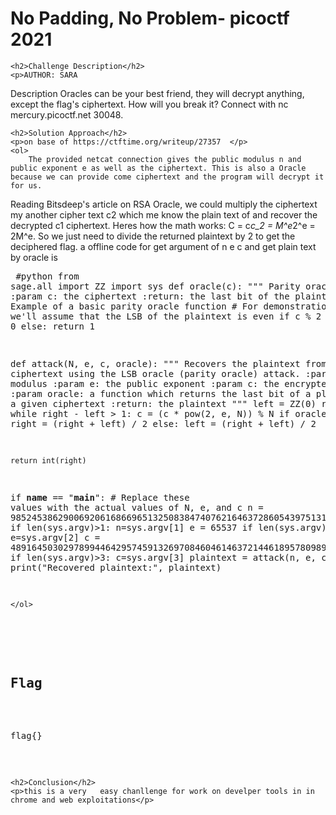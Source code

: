 
<!DOCTYPE html>
<html>

<body>
    <h1>No Padding, No Problem- picoctf 2021</h1>

    <h2>Challenge Description</h2>
    <p>AUTHOR: SARA

Description
Oracles can be your best friend, they will decrypt anything, except the flag's ciphertext. How will you break it? Connect with nc mercury.picoctf.net 30048.
</p>
 
    <h2>Solution Approach</h2>
    <p>on base of https://ctftime.org/writeup/27357  </p>
    <ol>
        The provided netcat connection gives the public modulus n and public exponent e as well as the ciphertext. This is also a Oracle because we can provide come ciphertext and the program will decrypt it for us.
Reading Bitsdeep's article on RSA Oracle, we could multiply the ciphertext my another cipher text c2 which me know the plain text of and recover the decrypted c1 ciphertext. Heres how the math works: C = c*c_2 = M^e*2^e = 2M^e. So we just need to divide the returned plaintext by 2 to get the deciphered flag.
a offline code for get argument of n e c and get plain text by oracle is 
    <pre>
#python
from sage.all import ZZ
import sys
def oracle(c):
    """
    Parity oracle function.
    :param c: the ciphertext
    :return: the last bit of the plaintext
    """
    # Example of a basic parity oracle function
    # For demonstration purposes, we'll assume that the LSB of the plaintext is even
    if c % 2 == 0:
        return 0
    else:
        return 1

def attack(N, e, c, oracle):
    """
    Recovers the plaintext from the ciphertext using the LSB oracle (parity oracle) attack.
    :param N: the modulus
    :param e: the public exponent
    :param c: the encrypted message
    :param oracle: a function which returns the last bit of a plaintext for a given ciphertext
    :return: the plaintext
    """
    left = ZZ(0)
    right = ZZ(N)
    while right - left > 1:
        c = (c * pow(2, e, N)) % N
        if oracle(c) == 0:
            right = (right + left) / 2
        else:
            left = (right + left) / 2

    return int(right)

if __name__ == "__main__":
    # Replace these values with the actual values of N, e, and c
    n = 98524538629006920616866965132508384740762164637286054397513191511896967408143387757541544190507265202059306443031292035065714317238341724495034701641903571428795565294055761442024589901825231845904391209607913732358002320345219099874637281965297127466426574938796920221240984800693094926335824061103985537053
    if len(sys.argv)>1:
              n=sys.argv[1]
    e = 65537
    if len(sys.argv)>2:
              e=sys.argv[2] 
    c = 4891645030297899446429574591326970846046146372144618957809891858829368498078724649071669657458090635019167066205906480552401333302465888983738830944954303109671704749593828302042731270232456812684780666211922809016430579885915688915901353179654616097491120262918876320928131489862082861820920496294629094119
    if len(sys.argv)>3:
              c=sys.argv[3]
    plaintext = attack(n, e, c, oracle)
    print("Recovered plaintext:", plaintext)

    </ol>
<br>
    <h2>Flag</h2>
    <p class="flag">flag{}
</p>

    <h2>Conclusion</h2>
    <p>this is a very   easy chanllenge for work on develper tools in in chrome and web exploitations</p>
</body>
</html>

